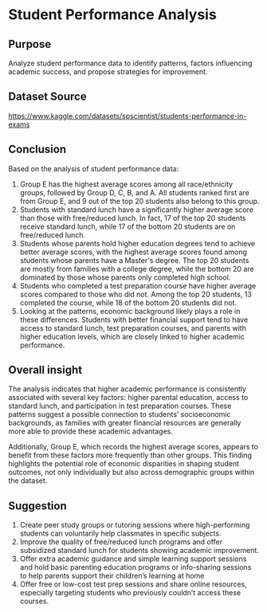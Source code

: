 # Student Performance Analysis

## Purpose
Analyze student performance data to identify patterns, factors influencing academic success, and propose strategies for improvement.

## Dataset Source
https://www.kaggle.com/datasets/spscientist/students-performance-in-exams

## Conclusion
Based on the analysis of student performance data:
1. Group E has the highest average scores among all race/ethnicity groups, followed by Group D, C, B, and A. All students ranked first are from Group E, and 9 out of the top 20 students also belong to this group.
2. Students with standard lunch have a significantly higher average score than those with free/reduced lunch. In fact, 17 of the top 20 students receive standard lunch, while 17 of the bottom 20 students are on free/reduced lunch.
3. Students whose parents hold higher education degrees tend to achieve better average scores, with the highest average scores found among students whose parents have a Master's degree. The top 20 students are mostly from families with a college degree, while the bottom 20 are dominated by those whose parents only completed high school.
4. Students who completed a test preparation course have higher average scores compared to those who did not. Among the top 20 students, 13 completed the course, while 18 of the bottom 20 students did not.
5. Looking at the patterns, economic background likely plays a role in these differences. Students with better financial support tend to have access to standard lunch, test preparation courses, and parents with higher education levels, which are closely linked to higher academic performance.

## Overall insight
The analysis indicates that higher academic performance is consistently associated with several key factors: higher parental education, access to standard lunch, and participation in test preparation courses. These patterns suggest a possible connection to students’ socioeconomic backgrounds, as families with greater financial resources are generally more able to provide these academic advantages.

Additionally, Group E, which records the highest average scores, appears to benefit from these factors more frequently than other groups. This finding highlights the potential role of economic disparities in shaping student outcomes, not only individually but also across demographic groups within the dataset.

## Suggestion
1. Create peer study groups or tutoring sessions where high-performing students can voluntarily help classmates in specific subjects.
2. Improve the quality of free/reduced lunch programs and offer subsidized standard lunch for students showing academic improvement.
3. Offer extra academic guidance and simple learning support sessions and hold basic parenting education programs or info-sharing sessions to help parents support their children’s learning at home
4. Offer free or low-cost test prep sessions and share online resources, especially targeting students who previously couldn’t access these courses.
